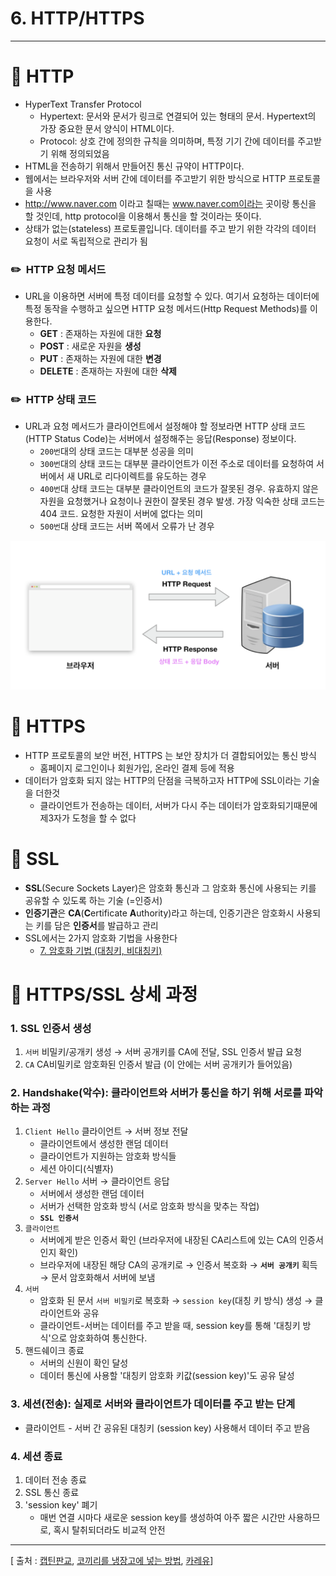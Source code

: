 # 6. HTTP/HTTPS

---

# 🔖 HTTP

- HyperText Transfer Protocol
  - Hypertext: 문서와 문서가 링크로 연결되어 있는 형태의 문서. Hypertext의 가장 중요한 문서 양식이 HTML이다.
  - Protocol: 상호 간에 정의한 규칙을 의미하며, 특정 기기 간에 데이터를 주고받기 위해 정의되었음
- HTML을 전송하기 위해서 만들어진 통신 규약이 HTTP이다.
- 웹에서는 브라우저와 서버 간에 데이터를 주고받기 위한 방식으로 HTTP 프로토콜을 사용
- http://www.naver.com 이라고 칠때는 www.naver.com이라는 곳이랑 통신을 할 것인데, http protocol을 이용해서 통신을 할 것이라는 뜻이다.
- 상태가 없는(stateless) 프로토콜입니다. 데이터를 주고 받기 위한 각각의 데이터 요청이 서로 독립적으로 관리가 됨

### ✏️  HTTP 요청 메서드

- URL을 이용하면 서버에 특정 데이터를 요청할 수 있다. 여기서 요청하는 데이터에 특정 동작을 수행하고 싶으면 HTTP 요청 메서드(Http Request Methods)를 이용한다.
  - **GET** : 존재하는 자원에 대한 **요청**
  - **POST** : 새로운 자원을 **생성**
  - **PUT** : 존재하는 자원에 대한 **변경**
  - **DELETE** : 존재하는 자원에 대한 **삭제**

### ✏️  HTTP 상태 코드

- URL과 요청 메서드가 클라이언트에서 설정해야 할 정보라면 HTTP 상태 코드(HTTP Status Code)는 서버에서 설정해주는 응답(Response) 정보이다.
  - `200번`대의 상태 코드는 대부분 성공을 의미
  - `300번`대의 상태 코드는 대부분 클라이언트가 이전 주소로 데이터를 요청하여 서버에서 새 URL로 리다이렉트를 유도하는 경우
  - `400번`대 상태 코드는 대부분 클라이언트의 코드가 잘못된 경우. 유효하지 않은 자원을 요청했거나 요청이나 권한이 잘못된 경우 발생. 가장 익숙한 상태 코드는 404 코드. 요청한 자원이 서버에 없다는 의미
  - `500번`대 상태 코드는 서버 쪽에서 오류가 난 경우

<img src="./Images/1.png"/>

# 🔖 HTTPS

- HTTP 프로토콜의 보안 버전, HTTPS 는 보안 장치가 더 결합되어있는 통신 방식
  - 홈페이지 로그인이나 회원가입, 온라인 결제 등에 적용
- 데이터가 암호화 되지 않는 HTTP의 단점을 극복하고자 HTTP에 SSL이라는 기술을 더한것
  - 클라이언트가 전송하는 데이터, 서버가 다시 주는 데이터가 암호화되기때문에 제3자가 도청을 할 수 없다

# 🔖 SSL

- **SSL**(Secure Sockets Layer)은 암호화 통신과 그 암호화 통신에 사용되는 키를 공유할 수 있도록 하는 기술 (=인증서)
- **인증기관**은 **CA**(**C**ertificate **A**uthority)라고 하는데, 인증기관은 암호화시 사용되는 키를 담은 **인증서**를 발급하고 관리
- SSL에서는 2가지 암호화 기법을 사용한다
  - [7. 암호화 기법 (대칭키, 비대칭키)](https://www.notion.so/7-0d35f788721d409e91e9547f8d740c78)

# 🔖 HTTPS/SSL 상세 과정

### 1. SSL 인증서 생성

1. `서버` 비밀키/공개키 생성 → 서버 공개키를 CA에 전달, SSL 인증서 발급 요청
2. `CA` CA비밀키로 암호화된 인증서 발급 (이 안에는 서버 공개키가 들어있음)

### 2. Handshake(악수): 클라이언트와 서버가 통신을 하기 위해 서로를 파악하는 과정

1. `Client Hello` 클라이언트 → 서버 정보 전달
   - 클라이언트에서 생성한 랜덤 데이터
   - 클라이언트가 지원하는 암호화 방식들
   - 세션 아이디(식별자)
2. `Server Hello` 서버 → 클라이언트 응답
   - 서버에서 생성한 랜덤 데이터
   - 서버가 선택한 암호화 방식 (서로 암호화 방식을 맞추는 작업)
   - **`SSL 인증서`**
3. `클라이언트`
   - 서버에게 받은 인증서 확인 (브라우저에 내장된 CA리스트에 있는 CA의 인증서인지 확인)
   - 브라우저에 내장된 해당 CA의 공개키로 → 인증서 복호화 → **`서버 공개키`** 획득 → 문서 암호화해서 서버에 보냄
4. `서버`
   - 암호화 된 문서 `서버 비밀키`로 복호화 → `session key`(대칭 키 방식) 생성 → 클라이언트와 공유
   - 클라이언트-서버는 데이터를 주고 받을 때, session key를 통해 '대칭키 방식'으로 암호화하여 통신한다.
5. 핸드쉐이크 종료
   - 서버의 신원이 확인 달성
   - 데이터 통신에 사용할 '대칭키 암호화 키값(session key)'도 공유 달성

### 3. 세션(전송): 실제로 서버와 클라이언트가 데이터를 주고 받는 단계

- 클라이언트 - 서버 간 공유된 대칭키 (session key) 사용해서 데이터 주고 받음

### 4. 세션 종료

1. 데이터 전송 종료
2. SSL 통신 종료
3. 'session key' 폐기
   - 매번 연결 시마다 새로운 session key를 생성하여 아주 짧은 시간만 사용하므로, 혹시 탈취되더라도 비교적 안전

---

[ 출처 : [캡틴판교](https://joshua1988.github.io/web-development/http-part1/), [코끼리를 냉장고에 넣는 방법](https://dololak.tistory.com/541), [카레유](https://curryyou.tistory.com/207)]
